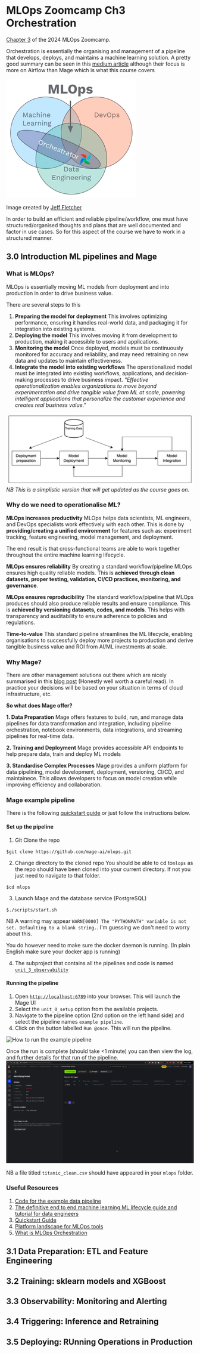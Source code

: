 # MLOps Zoomcamp Ch3 Orchestration
[Chapter 3](https://github.com/mleiwe/mlops-zoomcamp/tree/main/03-orchestration) of the 2024 MLOps Zoomcamp.

Orchestration is essentially the organising and management of a pipeline that develops, deploys, and maintains a machine learning solution. A pretty good summary can be seen in this [medium article](https://towardsdatascience.com/machine-learning-orchestration-vs-mlops-d4cfe3b7bec) although their focus is more on Airflow than Mage which is what this course covers

![Orchestration covers the entire realm of MLOps](Images/MLOps.webp)

Image created by [Jeff Fletcher](https://towardsdatascience.com/machine-learning-orchestration-vs-mlops-d4cfe3b7bec)

In order to build an efficient and reliable pipeline/workflow, one must have structured/organised thoughts and plans that are well documented and factor in use cases. So for this aspect of the course we have to work in a structured manner.

## 3.0 Introduction ML pipelines and Mage
### What is MLOps?
MLOps is essentially moving ML models from deployment and into production in order to drive business value.

There are several steps to this
1. **Preparing the model for deployment**
This involves optimizing performance, ensuring it handles real-world data, and packaging it for integration into existing systems.
2. **Deploying the model**
This involves moving it from development to production, making it accessible to users and applications.
3. **Monitoring the model**
Once deployed, models must be continuously monitored for accuracy and reliability, and may need retraining on new data and updates to maintain effectiveness.
4. **Integrate the model into existing workflows**
The operationalized model must be integrated into existing workflows, applications, and decision-making processes to drive business impact.
*"Effective operationalization enables organizations to move beyond experimentation and drive tangible value from ML at scale, powering intelligent applications that personalize the customer experience and creates real business value."*

![A simplistic MLOps Pipeline](Images/SimplisticMLOpsPipeline.png)
*NB This is a simplistic version that will get updated as the course goes on.*

### Why do we need to operationalise ML?
**MLOps increases productivity**
MLOps helps data scientists, ML engineers, and DevOps specialists work effectively with each other. This is done by **providing/creating a unified environment** for features such as: experiment tracking, feature engineering, model management, and deployment. 

The end result is that cross-functional teams are able to work together throughout the entire machine learning lifecycle.

**MLOps ensures reliability**
By creating a standard workflow/pipeline MLOps ensures high quality reliable models. This is **achieved through clean datasets, proper testing, validation, CI/CD practices, monitoring, and governance**.

**MLOps ensures reproducibility**
The standard workflow/pipeline that MLOps produces should also produce reliable results and ensure compliance. This is **achieved by versioning datasets, codes, and models**. This helps with transparency and auditability to ensure adherence to policies and regulations.

**Time-to-value**
This standard pipeline streamlines the ML lifecycle, enabling organisations to successfully deploy more projects to production and derive tangible business value and ROI from AI/ML investments at scale.

### Why Mage?
There are other management solutions out there which are nicely summarised in this [blog post](https://neptune.ai/blog/mlops-tools-platforms-landscape) (Honestly well worth a careful read). In practice your decisions will be based on your situation in terms of cloud infrastructure, etc.

**So what does Mage offer?**

**1. Data Preparation**
Mage offers features to build, run, and manage data pipelines for data transformation and integration, including pipeline orchestration, notebook environments, data integrations, and streaming pipelines for real-time data.

**2. Training and Deployment**
Mage provides accessible API endpoints to help prepare data, train and deploy ML models

**3. Standardise Complex Processes**
Mage provides a uniform platform for data pipelining, model development, deployment, versioning, CI/CD, and maintainece. This allows developers to focus on model creation while improving efficiency and collaboration.

### Mage example pipeline
There is the following [quickstart guide](https://github.com/mleiwe/mlops-zoomcamp/blob/main/03-orchestration/README.md#Quickstart) or just follow the instructions below.

#### Set up the pipeline
1. Git Clone the repo
```
$git clone https://github.com/mage-ai/mlops.git
```

2. Change directory to the cloned repo
You should be able to cd to`mlops` as the repo should have been cloned into your current directory. If not you just need to navigate to that folder.
```
$cd mlops
```
3. Launch Mage and the database service (PostgreSQL)
```
$./scripts/start.sh
```
NB A warning may appear `WARN[0000] The "PYTHONPATH" variable is not set. Defaulting to a blank string.`. I'm guessing we don't need to worry about this.

You do however need to make sure the docker daemon is running. (In plain English make sure your docker app is running)

4. The subproject that contains all the pipelines and code is named [`unit_3_observability`](https://github.com/mage-ai/mlops/tree/master/mlops/unit_3_observability)

#### Running the pipeline
1. Open [`http://localhost:6789`](http://localhost:6789) into your browser. This will launch the Mage UI
2. Select the `unit_0_setup` option from the available projects.
3. Navigate to the pipeline option (2nd option on the left hand side) and select the pipeline names `example pipeline`.
4. Click on the button labelled `Run @once`. This will run the pipeline.

![How to run the example pipeline](Images/MageExamplePipeline_pt1.gif.crdownload)

Once the run is complete (should take <1 minute) you can then  view the log, and further details for that run of the pipeline.
![Viewing the results](Images/MageExamplePipeline_pt2.gif.crdownload)

NB a file titled `titanic_clean.csv` should have appeared in your `mlops` folder.

### Useful Resources
1. [Code for the example data pipeline](https://github.com/mage-ai/mlops/tree/master/mlops/unit_0_setup)
2. [The definitive end to end machine learning ML lifecycle guide and tutorial for data engineers](https://mageai.notion.site/The-definitive-end-to-end-machine-learning-ML-lifecycle-guide-and-tutorial-for-data-engineers-ea24db5e562044c29d7227a67e70fd56?pvs=4)
3. [Quickstart Guide](https://github.com/mleiwe/mlops-zoomcamp/blob/main/03-orchestration/README.md#Quickstart)
4. [Platform landscape for MLOps tools](https://neptune.ai/blog/mlops-tools-platforms-landscape)
5. [What is MLOps Orchestration](https://towardsdatascience.com/machine-learning-orchestration-vs-mlops-d4cfe3b7bec)

## 3.1 Data Preparation: ETL and Feature Engineering
## 3.2 Training: sklearn models and XGBoost
## 3.3 Observability: Monitoring and Alerting
## 3.4 Triggering: Inference and Retraining
## 3.5 Deploying: RUnning Operations in Production